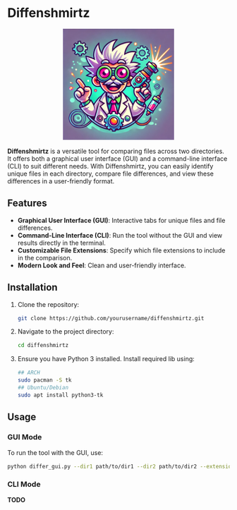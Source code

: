 # Diffenshmirtz

<p align="center">
<img src="logo.webp" alt="image" width="50%" height="auto">
</p>

**Diffenshmirtz** is a versatile tool for comparing files across two directories. It offers both a graphical user interface (GUI) and a command-line interface (CLI) to suit different needs. With Diffenshmirtz, you can easily identify unique files in each directory, compare file differences, and view these differences in a user-friendly format.

## Features

- **Graphical User Interface (GUI)**: Interactive tabs for unique files and file differences.
- **Command-Line Interface (CLI)**: Run the tool without the GUI and view results directly in the terminal.
- **Customizable File Extensions**: Specify which file extensions to include in the comparison.
- **Modern Look and Feel**: Clean and user-friendly interface.

## Installation

1. Clone the repository:
    ```bash
    git clone https://github.com/yourusername/diffenshmirtz.git
    ```

2. Navigate to the project directory:
    ```bash
    cd diffenshmirtz
    ```

3. Ensure you have Python 3 installed. Install required lib using:
    ```bash
    ## ARCH
    sudo pacman -S tk
    ## Ubuntu/Debian
    sudo apt install python3-tk
    ```

## Usage

### GUI Mode

To run the tool with the GUI, use:
```bash
python differ_gui.py --dir1 path/to/dir1 --dir2 path/to/dir2 --extensions py,txt
```

### CLI Mode

**TODO**